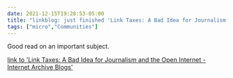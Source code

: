 ```yaml
---
date: 2021-12-15T19:28:53-05:00
title: "linkblog: just finished 'Link Taxes: A Bad Idea for Journalism and the Open Internet - Internet Archive Blogs'"
tags: ["micro","Communities"]
---
```

Good read on an important subject.
 
[link to 'Link Taxes: A Bad Idea for Journalism and the Open Internet - Internet Archive Blogs'](https://blog.archive.org/2021/12/15/link-taxes-a-bad-idea-for-journalism-and-the-open-internet/)
